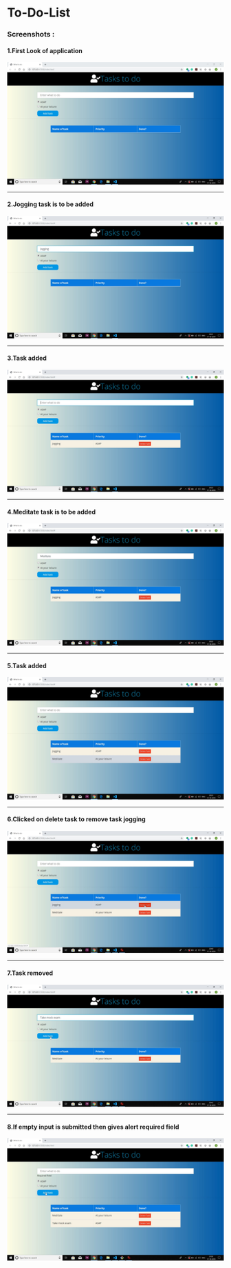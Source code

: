 # To-Do-List
### Screenshots :
#### 1.First Look of application
<img src="images/sc1.jpg" ></img>
_____
#### 2.Jogging task is to be added
<img src="images/sc2.jpg" ></img>
_____
#### 3.Task added
<img src="images/sc3.jpg" ></img>
_____
#### 4.Meditate task is to be added
<img src="images/sc4.jpg" ></img>
_____
#### 5.Task added
<img src="images/sc5.jpg" ></img>
_____
#### 6.Clicked on delete task to remove task jogging
<img src="images/sc6.jpg" ></img>
_____
#### 7.Task removed
<img src="images/sc7.jpg" ></img>
_____
#### 8.If empty input is submitted then gives alert required field
<img src="images/sc8.jpg" ></img>
